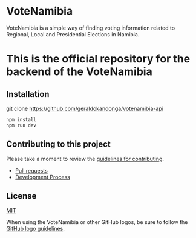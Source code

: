 # VoteNamibia

VoteNamibia is a simple way of finding voting information related to Regional, Local and Presidential Elections in Namibia.

# This is the official repository for the backend of the VoteNamibia

## Installation

git clone https://github.com/geraldokandonga/votenamibia-api

```bash
npm install
npm run dev
```

## Contributing to this project

Please take a moment to review the [guidelines for contributing](CONTRIBUTING.md).

- [Pull requests](CONTRIBUTING.md#pull-requests)
- [Development Process](CONTRIBUTING.md#development)

## License

[MIT](https://github.com/geraldokandonga/votenamibia/blob/main/LICENSE)

When using the VoteNamibia or other GitHub logos, be sure to follow the [GitHub logo guidelines](https://github.com/logos).
